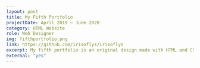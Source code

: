```yaml
---
layout: post
title: My Fifth Portfolio
projectDate: April 2019 – June 2020
category: HTML Website
role: Web Designer
img: fifthportfolio.png
link: https://github.com/irisoflys/irisoflys
excerpt: My fifth portfolio is an original design made with HTML and CSS. The portfolio section is in a grid of four columns. Each project photo has a short summary below it. There are also multiple pages that can be accessed through a standard navigation bar. It was an attempt at minimalism with function over form, but it eventually looked too cluttered for my taste.
external: "yes"
---
```


